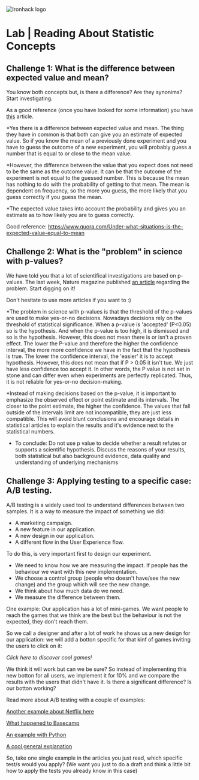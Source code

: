 ![Ironhack logo](https://i.imgur.com/1QgrNNw.png)

# Lab | Reading About Statistic Concepts

## Challenge 1: What is the difference between expected value and mean?
You know both concepts but, is there a difference? Are they synonims? Start investigating. 

As a good reference (once you have looked for some information) you have   [this](http://expected.news/value2) article.

*Yes there is a difference between expected value and mean. The thing they have in common is that both can give you an estimate of expected value. So if you know the mean of a previously done experiment and you have to guess the outcome of a new experiment, you will probably guess a number that is equal to or close to the mean value. 

*However, the difference between the value that you expect does not need to be the same as the outcome value. It can be that the outcome of the experiment is not equal to the guessed number. This is because the mean has nothing to do with the probability of getting to that mean. The mean is dependent on frequency, so the more you guess, the more likely that you guess correctly if you guess the mean.

*The expected value takes into account the probability and gives you an estimate as to how likely you are to guess correctly.

Good reference: https://www.quora.com/Under-what-situations-is-the-expected-value-equal-to-mean


## Challenge 2: What is the "problem" in science with p-values?
We have told you that a lot of scientifical investigations are based on p-values. The last week, Nature magazine published [an article](http://nature.social/statistical4) regarding the problem. Start digging on it!

Don't hesitate to use more articles if you want to :)

*The problem in science with p-values is that the threshold of the p-values are used to make yes-or-no decisions. Nowadays decisions rely on the threshold of statistical significance. When a p-value is 'accepted' (P<0.05) so is the hypothesis. And when the p-value is too high, it is dismissed and so is the hypothesis. However, this does not mean there is or isn't a proven effect. The lower the P-value and therefore the higher the confidence interval, the more more confidence we have in the fact that the hypothesis is true. The lower the confidence interval, the 'easier' it is to accept hypothesis. However, this does not mean that if P > 0.05 it isn't tue. We just have less confidence too accept it. In other words, the P value is not set in stone and can differ even when experiments are perfectly replicated. Thus, it is not reliable for yes-or-no decision-making.

*Instead of making decisions based on the p-value, it is important to emphasize the observed effect or point estimate and its intervals. The closer to the point estimate, the higher the confidence. The values that fall outside of the intervals limit are not incompatible, they are just less compatible. This will avoid blunt conclusions and encourage details in statistical articles to explain the results and it's evidence next to the statistical numbers.

* To conclude: Do not use p value to decide whether a result refutes or supports a scientific hypothesis. Discuss the reasons of your results, both statistical but also background evidence, data quality and understanding of underlying mechanisms

## Challenge 3: Applying testing to a specific case: A/B testing.
A/B testing is a widely used tool to understand differences between two samples. It is a way to measure the impact of something we did: 
* A marketing campaign.
* A new feature in our application. 
* A new design in our application.
* A different flow in the User Experience flow.

To do this, is very important first to design our experiment. 
* We need to know how we are measuring the impact. If people has the behaviour we want with this new implementation.
* We choose a control group (people who doesn't have/see the new change) and the group which will see the new change. 
* We think about how much data do we need.
* We measure the difference between them.

One example:
Our application has a lot of mini-games. We want people to reach the games that we think are the best but the behaviour is not the expected, they don't reach them.

So we call a designer and after a lot of work he shows us a new design for our application: we will add a botton specific for that kinf of games inviting the users to click on it:

*Click here to discover cool games!*

We think it will work but can we be sure? So instead of implementing this new botton for all users, we implement it for 10% and we compare the results with the users that didn't have it. Is there a significant difference? Is our botton working?

Read more about A/B testing with a couple of examples:

[Another example about Netflix here](http://select.video/artwork4)

[What happened to Basecamp](http://millions.social/tested7)

[An example with Python](http://math.social/tested3)

[A cool general explanation](http://arts.show/tested7)

So, take one single example in the articles you just read, which specific test/s would you apply? (We want you just to do a draft and think a little bit how to apply the tests you already know in this case)